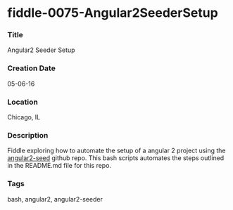 fiddle-0075-Angular2SeederSetup
======

### Title

Angular2 Seeder Setup


### Creation Date

05-06-16


### Location

Chicago, IL


### Description

Fiddle exploring how to automate the setup of a angular 2 project using the [angular2-seed](https://github.com/mgechev/angular2-seed) 
github repo.  This bash scripts automates the steps outlined in the README.md file for this repo.


### Tags

bash, angular2, angular2-seeder

